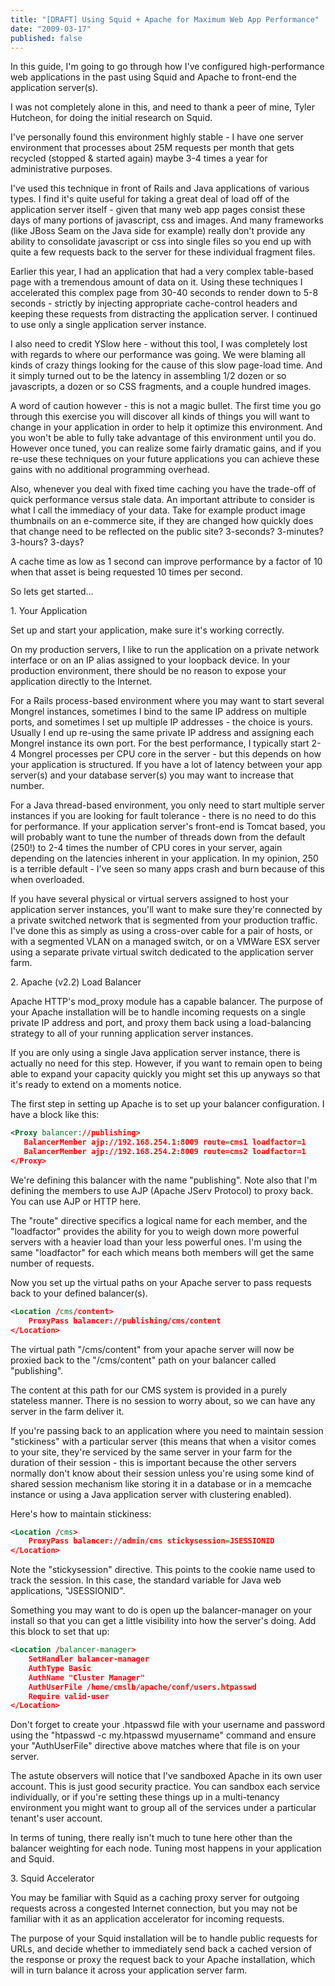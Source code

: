 ```yaml
---
title: "[DRAFT] Using Squid + Apache for Maximum Web App Performance"
date: "2009-03-17"
published: false
---
```


In this guide, I'm going to go through how I've configured high-performance web applications in the past using Squid and Apache to front-end the application server(s).

I was not completely alone in this, and need to thank a peer of mine, Tyler Hutcheon, for doing the initial research on Squid.

I've personally found this environment highly stable - I have one server environment that processes about 25M requests per month that gets recycled (stopped & started again) maybe 3-4 times a year for administrative purposes.

I've used this technique in front of Rails and Java applications of various types. I find it's quite useful for taking a great deal of load off of the application server itself - given that many web app pages consist these days of many portions of javascript, css and images. And many frameworks (like JBoss Seam on the Java side for example) really don't provide any ability to consolidate javascript or css into single files so you end up with quite a few requests back to the server for these individual fragment files.

Earlier this year, I had an application that had a very complex table-based page with a tremendous amount of data on it. Using these techniques I accelerated this complex page from 30-40 seconds to render down to 5-8 seconds - strictly by injecting appropriate cache-control headers and keeping these requests from distracting the application server. I continued to use only a single application server instance.

I also need to credit YSlow here - without this tool, I was completely lost with regards to where our performance was going. We were blaming all kinds of crazy things looking for the cause of this slow page-load time. And it simply turned out to be the latency in assembling 1/2 dozen or so javascripts, a dozen or so CSS fragments, and a couple hundred images.

A word of caution however - this is not a magic bullet. The first time you go through this exercise you will discover all kinds of things you will want to change in your application in order to help it optimize this environment. And you won't be able to fully take advantage of this environment until you do. However once tuned, you can realize some fairly dramatic gains, and if you re-use these techniques on your future applications you can achieve these gains with no additional programming overhead.

Also, whenever you deal with fixed time caching you have the trade-off of quick performance versus stale data. An important attribute to consider is what I call the immediacy of your data. Take for example product image thumbnails on an e-commerce site, if they are changed how quickly does that change need to be reflected on the public site? 3-seconds? 3-minutes? 3-hours? 3-days?

A cache time as low as 1 second can improve performance by a factor of 10 when that asset is being requested 10 times per second.

So lets get started...

1\. Your Application

Set up and start your application, make sure it's working correctly.

On my production servers, I like to run the application on a private network interface or on an IP alias assigned to your loopback device. In your production environment, there should be no reason to expose your application directly to the Internet.

For a Rails process-based environment where you may want to start several Mongrel instances, sometimes I bind to the same IP address on multiple ports, and sometimes I set up multiple IP addresses - the choice is yours. Usually I end up re-using the same private IP address and assigning each Mongrel instance its own port. For the best performance, I typically start 2-4 Mongrel processes per CPU core in the server - but this depends on how your application is structured. If you have a lot of latency between your app server(s) and your database server(s) you may want to increase that number.

For a Java thread-based environment, you only need to start multiple server instances if you are looking for fault tolerance - there is no need to do this for performance. If your application server's front-end is Tomcat based, you will probably want to tune the number of threads down from the default (250!) to 2-4 times the number of CPU cores in your server, again depending on the latencies inherent in your application. In my opinion, 250 is a terrible default - I've seen so many apps crash and burn because of this when overloaded.

If you have several physical or virtual servers assigned to host your application server instances, you'll want to make sure they're connected by a private switched network that is segmented from your production traffic. I've done this as simply as using a cross-over cable for a pair of hosts, or with a segmented VLAN on a managed switch, or on a VMWare ESX server using a separate private virtual switch dedicated to the application server farm.

2\. Apache (v2.2) Load Balancer

Apache HTTP's mod\_proxy module has a capable balancer. The purpose of your Apache installation will be to handle incoming requests on a single private IP address and port, and proxy them back using a load-balancing strategy to all of your running application server instances.

If you are only using a single Java application server instance, there is actually no need for this step. However, if you want to remain open to being able to expand your capacity quickly you might set this up anyways so that it's ready to extend on a moments notice.

The first step in setting up Apache is to set up your balancer configuration. I have a block like this:

```xml
<Proxy balancer://publishing>
   BalancerMember ajp://192.168.254.1:8009 route=cms1 loadfactor=1
   BalancerMember ajp://192.168.254.2:8009 route=cms2 loadfactor=1
</Proxy>
```

We're defining this balancer with the name "publishing". Note also that I'm defining the members to use AJP (Apache JServ Protocol) to proxy back. You can use AJP or HTTP here.

The "route" directive specifics a logical name for each member, and the "loadfactor" provides the ability for you to weigh down more powerful servers with a heavier load than your less powerful ones. I'm using the same "loadfactor" for each which means both members will get the same number of requests.

Now you set up the virtual paths on your Apache server to pass requests back to your defined balancer(s).

```xml
<Location /cms/content>
    ProxyPass balancer://publishing/cms/content
</Location>
```

The virtual path "/cms/content" from your apache server will now be proxied back to the "/cms/content" path on your balancer called "publishing".

The content at this path for our CMS system is provided in a purely stateless manner. There is no session to worry about, so we can have any server in the farm deliver it.

If you're passing back to an application where you need to maintain session "stickiness" with a particular server (this means that when a visitor comes to your site, they're serviced by the same server in your farm for the duration of their session - this is important because the other servers normally don't know about their session unless you're using some kind of shared session mechanism like storing it in a database or in a memcache instance or using a Java application server with clustering enabled).

Here's how to maintain stickiness:

```xml
<Location /cms>
    ProxyPass balancer://admin/cms stickysession=JSESSIONID
</Location>
```

Note the "stickysession" directive. This points to the cookie name used to track the session. In this case, the standard variable for Java web applications, "JSESSIONID".

Something you may want to do is open up the balancer-manager on your install so that you can get a little visibility into how the server's doing. Add this block to set that up:

```xml
<Location /balancer-manager>
    SetHandler balancer-manager
    AuthType Basic
    AuthName "Cluster Manager"
    AuthUserFile /home/cmslb/apache/conf/users.htpasswd
    Require valid-user
</Location>
```

Don't forget to create your .htpasswd file with your username and password using the "htpasswd -c my.htpasswd myusername" command and ensure your "AuthUserFile" directive above matches where that file is on your server.

The astute observers will notice that I've sandboxed Apache in its own user account. This is just good security practice. You can sandbox each service individually, or if you're setting these things up in a multi-tenancy environment you might want to group all of the services under a particular tenant's user account.

In terms of tuning, there really isn't much to tune here other than the balancer weighting for each node. Tuning most happens in your application and Squid.

3\. Squid Accelerator

You may be familiar with Squid as a caching proxy server for outgoing requests across a congested Internet connection, but you may not be familiar with it as an application accelerator for incoming requests.

The purpose of your Squid installation will be to handle public requests for URLs, and decide whether to immediately send back a cached version of the response or proxy the request back to your Apache installation, which will in turn balance it across your application server farm.

